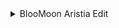 <details>

<summary>BlooMoon Aristia Edit</summary>
[Download](https://drive.google.com/file/d/1XcaPqJEkntlSPjwkDo2L9uqPoBdajR3v/view?usp=sharing)
https://github.com/user-attachments/assets/c12c4b42-7035-4e5d-bbea-d870f3a13bee
</details>


